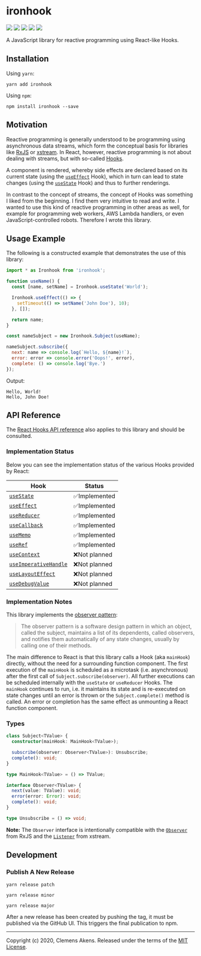# ironhook

[![][ci-badge]][ci-link] [![][version-badge]][version-link]
[![][license-badge]][license-link] [![][types-badge]][types-link]
[![][size-badge]][size-link]

[ci-badge]: https://github.com/clebert/ironhook/workflows/CI/badge.svg
[ci-link]: https://github.com/clebert/ironhook
[version-badge]: https://badgen.net/npm/v/ironhook
[version-link]: https://www.npmjs.com/package/ironhook
[license-badge]: https://badgen.net/npm/license/ironhook
[license-link]: https://github.com/clebert/ironhook/blob/master/LICENSE
[types-badge]: https://badgen.net/npm/types/ironhook
[types-link]: https://github.com/clebert/ironhook
[size-badge]: https://badgen.net/bundlephobia/minzip/ironhook
[size-link]: https://bundlephobia.com/result?p=ironhook

A JavaScript library for reactive programming using React-like Hooks.

## Installation

Using `yarn`:

```
yarn add ironhook
```

Using `npm`:

```
npm install ironhook --save
```

## Motivation

Reactive programming is generally understood to be programming using
asynchronous data streams, which form the conceptual basis for libraries like
[RxJS][rxjs] or [xstream][xstream]. In React, however, reactive programming is
not about dealing with streams, but with so-called
[Hooks](https://reactjs.org/docs/hooks-intro.html#motivation).

A component is rendered, whereby side effects are declared based on its current
state (using the
[`useEffect`](https://reactjs.org/docs/hooks-overview.html#effect-hook) Hook),
which in turn can lead to state changes (using the
[`useState`](https://reactjs.org/docs/hooks-overview.html#state-hook) Hook) and
thus to further renderings.

In contrast to the concept of streams, the concept of Hooks was something I
liked from the beginning. I find them very intuitive to read and write. I wanted
to use this kind of reactive programming in other areas as well, for example for
programming web workers, AWS Lambda handlers, or even JavaScript-controlled
robots. Therefore I wrote this library.

[rxjs]: https://github.com/ReactiveX/rxjs
[xstream]: https://github.com/staltz/xstream

## Usage Example

The following is a constructed example that demonstrates the use of this
library:

```js
import * as Ironhook from 'ironhook';

function useName() {
  const [name, setName] = Ironhook.useState('World');

  Ironhook.useEffect(() => {
    setTimeout(() => setName('John Doe'), 10);
  }, []);

  return name;
}

const nameSubject = new Ironhook.Subject(useName);

nameSubject.subscribe({
  next: name => console.log(`Hello, ${name}!`),
  error: error => console.error('Oops!', error),
  complete: () => console.log('Bye.')
});
```

Output:

```
Hello, World!
Hello, John Doe!
```

## API Reference

The [React Hooks API reference](https://reactjs.org/docs/hooks-reference.html)
also applies to this library and should be consulted.

### Implementation Status

Below you can see the implementation status of the various Hooks provided by
React:

| Hook                                         | Status        |
| -------------------------------------------- | ------------- |
| [`useState`][usestate]                       | ✅Implemented |
| [`useEffect`][useeffect]                     | ✅Implemented |
| [`useReducer`][usereducer]                   | ✅Implemented |
| [`useCallback`][usecallback]                 | ✅Implemented |
| [`useMemo`][usememo]                         | ✅Implemented |
| [`useRef`][useref]                           | ✅Implemented |
| [`useContext`][usecontext]                   | ❌Not planned |
| [`useImperativeHandle`][useimperativehandle] | ❌Not planned |
| [`useLayoutEffect`][uselayouteffect]         | ❌Not planned |
| [`useDebugValue`][usedebugvalue]             | ❌Not planned |

[usestate]: https://reactjs.org/docs/hooks-reference.html#usestate
[useeffect]: https://reactjs.org/docs/hooks-reference.html#useeffect
[usecontext]: https://reactjs.org/docs/hooks-reference.html#usecontext
[usereducer]: https://reactjs.org/docs/hooks-reference.html#usereducer
[usecallback]: https://reactjs.org/docs/hooks-reference.html#usecallback
[usememo]: https://reactjs.org/docs/hooks-reference.html#usememo
[useref]: https://reactjs.org/docs/hooks-reference.html#useref
[useimperativehandle]:
  https://reactjs.org/docs/hooks-reference.html#useimperativehandle
[uselayouteffect]: https://reactjs.org/docs/hooks-reference.html#uselayouteffect
[usedebugvalue]: https://reactjs.org/docs/hooks-reference.html#usedebugvalue

### Implementation Notes

This library implements the
[observer pattern](https://en.wikipedia.org/wiki/Observer_pattern):

> The observer pattern is a software design pattern in which an object, called
> the subject, maintains a list of its dependents, called observers, and
> notifies them automatically of any state changes, usually by calling one of
> their methods.

The main difference to React is that this library calls a Hook (aka `mainHook`)
directly, without the need for a surrounding function component. The first
execution of the `mainHook` is scheduled as a microtask (i.e. asynchronous)
after the first call of `Subject.subscribe(observer)`. All further executions
can be scheduled internally with the `useState` or `useReducer` Hooks. The
`mainHook` continues to run, i.e. it maintains its state and is re-executed on
state changes until an error is thrown or the `Subject.complete()` method is
called. An error or completion has the same effect as unmounting a React
function component.

### Types

```ts
class Subject<TValue> {
  constructor(mainHook: MainHook<TValue>);

  subscribe(observer: Observer<TValue>): Unsubscribe;
  complete(): void;
}
```

```ts
type MainHook<TValue> = () => TValue;
```

```ts
interface Observer<TValue> {
  next(value: TValue): void;
  error(error: Error): void;
  complete(): void;
}
```

```ts
type Unsubscribe = () => void;
```

**Note:** The `Observer` interface is intentionally compatible with the
[`Observer`](https://rxjs.dev/api/index/interface/Observer) from RxJS and the
[`Listener`](http://staltz.github.io/xstream/#listener) from xstream.

## Development

### Publish A New Release

```
yarn release patch
```

```
yarn release minor
```

```
yarn release major
```

After a new release has been created by pushing the tag, it must be published
via the GitHub UI. This triggers the final publication to npm.

---

Copyright (c) 2020, Clemens Akens. Released under the terms of the
[MIT License](https://github.com/clebert/ironhook/blob/master/LICENSE).
